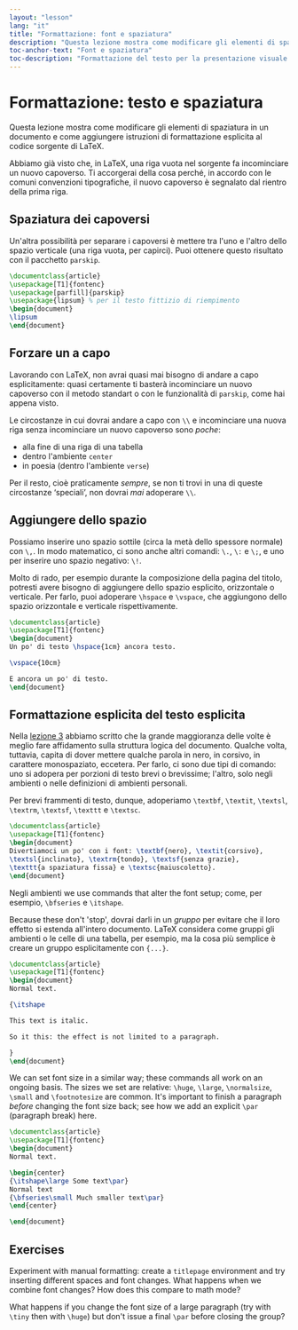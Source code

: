 ```yaml
---
layout: "lesson"
lang: "it"
title: "Formattazione: font e spaziatura"
description: "Questa lezione mostra come modificare gli elementi di spaziatura in un documento e come aggiungere istruzioni di formattazione esplicita a al codice sorgente di LaTeX."
toc-anchor-text: "Font e spaziatura"
toc-description: "Formattazione del testo per la presentazione visuale."
---
```


# Formattazione: testo e spaziatura

<span
  class="summary">Questa lezione mostra come modificare gli elementi di spaziatura in un documento e come aggiungere istruzioni di formattazione esplicita al codice sorgente di LaTeX.</span>

Abbiamo già visto che, in LaTeX, una riga vuota nel 
sorgente fa incominciare un nuovo capoverso.
Ti accorgerai della cosa perché, in accordo con le comuni 
convenzioni tipografiche, il nuovo capoverso è
segnalato dal rientro della prima riga.

## Spaziatura dei capoversi

Un'altra possibilità per separare i capoversi è
mettere tra l'uno e l'altro dello spazio verticale
(una riga vuota, per capirci).
Puoi ottenere questo risultato con il pacchetto `parskip`.

```latex
\documentclass{article}
\usepackage[T1]{fontenc}
\usepackage[parfill]{parskip}
\usepackage{lipsum} % per il testo fittizio di riempimento
\begin{document}
\lipsum
\end{document}
```

## Forzare un a capo

Lavorando con LaTeX, non avrai quasi mai bisogno di andare 
a capo esplicitamente: quasi certamente ti basterà incominciare
un nuovo capoverso con il metodo standart o con le funzionalità
di `parskip`, come hai appena visto.

Le circostanze in cui dovrai andare a capo con `\\` e incominciare
una nuova riga senza incominciare un nuovo capoverso sono _poche_:

- alla fine di una riga di una tabella
- dentro l'ambiente `center`
- in poesia (dentro l'ambiente `verse`)

Per il resto, cioè praticamente _sempre_, se non ti trovi in una 
di queste circostanze ‘speciali’, non dovrai _mai_ adoperare `\\`.

## Aggiungere dello spazio

Possiamo inserire uno spazio sottile (circa la metà dello spessore
normale) con `\,`. 
In modo matematico, ci sono anche altri comandi: `\.`, `\:` e `\;`,
e uno per inserire uno spazio negativo: `\!`.

Molto di rado, per esempio durante la composizione della pagina del titolo, 
potresti avere bisogno di aggiungere dello spazio esplicito, 
orizzontale o verticale.
Per farlo, puoi adoperare `\hspace` e `\vspace`, che aggiungono dello
spazio orizzontale e verticale rispettivamente.

```latex
\documentclass{article}
\usepackage[T1]{fontenc}
\begin{document}
Un po' di testo \hspace{1cm} ancora testo.

\vspace{10cm}

E ancora un po' di testo.
\end{document}
```

## Formattazione esplicita del testo esplicita

Nella [lezione 3](lesson-03) abbiamo scritto che la grande maggioranza
delle volte è meglio fare affidamento sulla struttura logica del documento.
Qualche volta, tuttavia, capita di dover mettere qualche parola in nero,
in corsivo, in carattere monospaziato, eccetera.
Per farlo, ci sono due tipi di comando: uno si adopera per porzioni di 
testo brevi o brevissime; l'altro, solo negli ambienti o nelle
definizioni di ambienti personali.

Per brevi frammenti di testo, dunque, adoperiamo 
`\textbf`, `\textit`, `\textsl`, `\textrm`, `\textsf`, 
`\texttt` e `\textsc`.

```latex
\documentclass{article}
\usepackage[T1]{fontenc}
\begin{document}
Divertiamoci un po' con i font: \textbf{nero}, \textit{corsivo}, 
\textsl{inclinato}, \textrm{tondo}, \textsf{senza grazie}, 
\texttt{a spaziatura fissa} e \textsc{maiuscoletto}.
\end{document}
```

Negli ambienti we use commands that alter the font setup; 
come, per esempio, `\bfseries` e `\itshape`. 

Because these don't 'stop',
dovrai darli in un _gruppo_ per evitare che il loro effetto
si estenda all'intero documento.
LaTeX considera come gruppi gli ambienti o le celle di una tabella,
per esempio, ma la cosa più semplice è creare
un gruppo esplicitamente con `{...}`.

```latex
\documentclass{article}
\usepackage[T1]{fontenc}
\begin{document}
Normal text.

{\itshape

This text is italic.

So it this: the effect is not limited to a paragraph.

}
\end{document}
```

We can set font size in a similar way; these commands all work on an ongoing
basis. The sizes we set are relative: `\huge`, `\large`, `\normalsize`,
`\small` and `\footnotesize` are common. It's important to finish a paragraph
_before_ changing the font size back; see how we add an explicit `\par`
(paragraph break) here.

```latex
\documentclass{article}
\usepackage[T1]{fontenc}
\begin{document}
Normal text.

\begin{center}
{\itshape\large Some text\par}
Normal text
{\bfseries\small Much smaller text\par}
\end{center}

\end{document}
```

## Exercises

Experiment with manual formatting: create a `titlepage` environment and
try inserting different spaces and font changes. What happens when we
combine font changes? How does this compare to math mode?

What happens if you change the font size of a large paragraph (try with
`\tiny` then with `\huge`) but don't issue a final `\par` before closing
the group?
